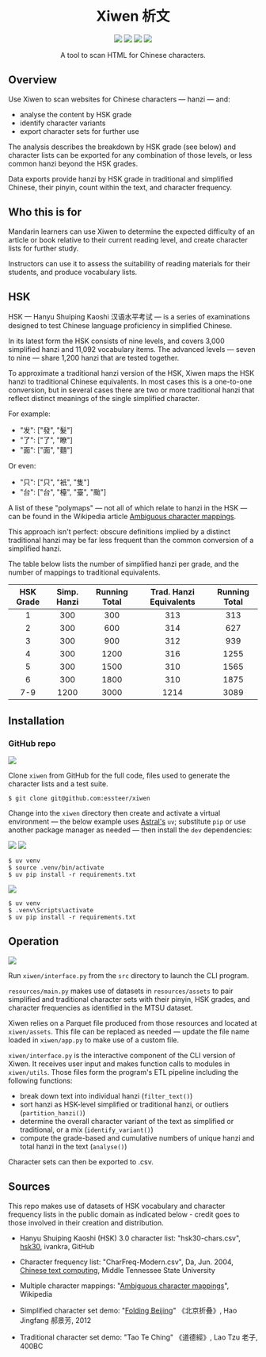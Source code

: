<h1 align="center">Xiwen 析文</h1>

<p align="center">
  <a href="https://github.com/essteer/xiwen/actions/workflows/test.yaml"><img src="https://github.com/essteer/xiwen/actions/workflows/test.yaml/badge.svg"></a>
  <a href="https://github.com/essteer/xiwen"><img src="https://img.shields.io/badge/Python-3.9_|_3.10_|_3.11_|_3.12-3776AB.svg?style=flat&logo=Python&logoColor=white"></a>
  <a href="https://github.com/astral-sh/ruff"><img src="https://img.shields.io/endpoint?url=https://raw.githubusercontent.com/astral-sh/ruff/main/assets/badge/v2.json"></a>
  <a href="https://snyk.io/test/github/essteer/xiwen"><img src="https://snyk.io/test/github/essteer/xiwen/badge.svg?name=Snyk&style=flat&logo=Snyk"></a>
</p>

<p align="center">
A tool to scan HTML for Chinese characters.
</p>

## Overview 

Use Xiwen to scan websites for Chinese characters — hanzi — and:

- analyse the content by HSK grade
- identify character variants
- export character sets for further use

The analysis describes the breakdown by HSK grade (see below) and character lists can be exported for any combination of those levels, or less common hanzi beyond the HSK grades.

Data exports provide hanzi by HSK grade in traditional and simplified Chinese, their pinyin, count within the text, and character frequency.

## Who this is for

Mandarin learners can use Xiwen to determine the expected difficulty of an article or book relative to their current reading level, and create character lists for further study.

Instructors can use it to assess the suitability of reading materials for their students, and produce vocabulary lists.

## HSK

HSK — Hanyu Shuiping Kaoshi 汉语水平考试 — is a series of examinations designed to test Chinese language proficiency in simplified Chinese.

In its latest form the HSK consists of nine levels, and covers 3,000 simplified hanzi and 11,092 vocabulary items. The advanced levels — seven to nine — share 1,200 hanzi that are tested together.

To approximate a traditional hanzi version of the HSK, Xiwen maps the HSK hanzi to traditional Chinese equivalents. In most cases this is a one-to-one conversion, but in several cases there are two or more traditional hanzi that reflect distinct meanings of the single simplified character.

For example:

- "发": ["發", "髮"]
- "了": ["了", "瞭"]
- "面": ["面", "麵"]

Or even:

- "只": ["只", "衹", "隻"]
- "台": ["台", "檯", "臺", "颱"]

A list of these "polymaps" — not all of which relate to hanzi in the HSK — can be found in the Wikipedia article [Ambiguous character mappings](https://en.wikipedia.org/wiki/Ambiguities_in_Chinese_character_simplification).

This approach isn't perfect: obscure definitions implied by a distinct traditional hanzi may be far less frequent than the common conversion of a simplified hanzi.

The table below lists the number of simplified hanzi per grade, and the number of mappings to traditional equivalents.

| HSK Grade | Simp. Hanzi | Running Total | Trad. Hanzi Equivalents | Running Total |
| :-------: | :---------: | :-----------: | :---------------------: | :-----------: |
|    1    |     300     |      300      |           313           |      313      |
|    2    |     300     |      600      |           314           |      627      |
|    3    |     300     |      900      |           312           |      939      |
|    4    |     300     |     1200      |           316           |     1255      |
|    5    |     300     |     1500      |           310           |     1565      |
|    6    |     300     |     1800      |           310           |     1875      |
|   7-9   |    1200     |     3000      |          1214           |     3089      |

## Installation

### GitHub repo

[![](https://img.shields.io/badge/GitHub-xiwen-181717.svg?flat&logo=GitHub&logoColor=white)](https://github.com/essteer/xiwen)

Clone `xiwen` from GitHub for the full code, files used to generate the character lists and a test suite.

```console
$ git clone git@github.com:essteer/xiwen
```

Change into the `xiwen` directory then create and activate a virtual environment — the below example uses [Astral's](https://astral.sh/blog/uv) `uv`; substitute `pip` or use another package manager as needed — then install the `dev` dependencies:

![](https://img.shields.io/badge/Linux-FCC624.svg?style=flat&logo=Linux&logoColor=black)
![](https://img.shields.io/badge/macOS-000000.svg?style=flat&logo=Apple&logoColor=white)

```console
$ uv venv
$ source .venv/bin/activate
$ uv pip install -r requirements.txt
```

![](https://img.shields.io/badge/Windows-0078D4.svg?style=flat&logo=Windows&logoColor=white)

```console
$ uv venv
$ .venv\Scripts\activate
$ uv pip install -r requirements.txt
```

## Operation

[![](https://img.shields.io/badge/GitHub-xiwen-181717.svg?flat&logo=GitHub&logoColor=white)](https://github.com/essteer/xiwen)

Run `xiwen/interface.py` from the `src` directory to launch the CLI program.

`resources/main.py` makes use of datasets in `resources/assets` to pair simplified and traditional character sets with their pinyin, HSK grades, and character frequencies as identified in the MTSU dataset.

Xiwen relies on a Parquet file produced from those resources and located at `xiwen/assets`. This file can be replaced as needed — update the file name loaded in `xiwen/app.py` to make use of a custom file.

`xiwen/interface.py` is the interactive component of the CLI version of Xiwen. It receives user input and makes function calls to modules in `xiwen/utils`. Those files form the program's ETL pipeline including the following functions:

- break down text into individual hanzi (`filter_text()`)
- sort hanzi as HSK-level simplified or traditional hanzi, or outliers (`partition_hanzi()`)
- determine the overall character variant of the text as simplified or traditional, or a mix (`identify_variant()`)
- compute the grade-based and cumulative numbers of unique hanzi and total hanzi in the text (`analyse()`)

Character sets can then be exported to .csv.

## Sources

This repo makes use of datasets of HSK vocabulary and character frequency lists in the public domain as indicated below - credit goes to those involved in their creation and distribution.

- Hanyu Shuiping Kaoshi (HSK) 3.0 character list: "hsk30-chars.csv", [hsk30](https://github.com/ivankra/hsk30), ivankra, GitHub

- Character frequency list: "CharFreq-Modern.csv", Da, Jun. 2004, [Chinese text computing](http://lingua.mtsu.edu/chinese-computing), Middle Tennessee State University

- Multiple character mappings: "[Ambiguous character mappings](https://en.wikipedia.org/wiki/Ambiguities_in_Chinese_character_simplification)", Wikipedia

- Simplified character set demo: "[Folding Beijing](https://web.archive.org/web/20160822161228/http://jessica-hjf.blog.163.com/blog/static/278128102015240444791/)" 《北京折叠》, Hao Jingfang 郝景芳, 2012

- Traditional character set demo: "Tao Te Ching" 《道德經》, Lao Tzu 老子, 400BC
